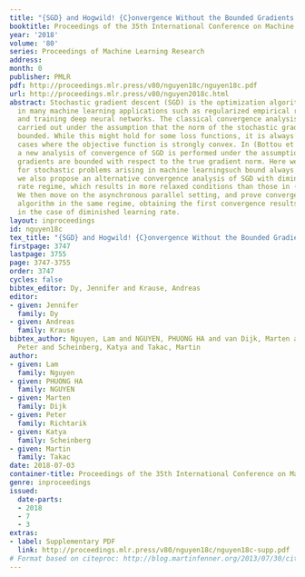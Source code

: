 ```yaml
---
title: "{SGD} and Hogwild! {C}onvergence Without the Bounded Gradients Assumption"
booktitle: Proceedings of the 35th International Conference on Machine Learning
year: '2018'
volume: '80'
series: Proceedings of Machine Learning Research
address: 
month: 0
publisher: PMLR
pdf: http://proceedings.mlr.press/v80/nguyen18c/nguyen18c.pdf
url: http://proceedings.mlr.press/v80/nguyen2018c.html
abstract: Stochastic gradient descent (SGD) is the optimization algorithm of choice
  in many machine learning applications such as regularized empirical risk minimization
  and training deep neural networks. The classical convergence analysis of SGD is
  carried out under the assumption that the norm of the stochastic gradient is uniformly
  bounded. While this might hold for some loss functions, it is always violated for
  cases where the objective function is strongly convex. In (Bottou et al.,2016),
  a new analysis of convergence of SGD is performed under the assumption that stochastic
  gradients are bounded with respect to the true gradient norm. Here we show that
  for stochastic problems arising in machine learningsuch bound always holds; and
  we also propose an alternative convergence analysis of SGD with diminishing learning
  rate regime, which results in more relaxed conditions than those in (Bottou et al.,2016).
  We then move on the asynchronous parallel setting, and prove convergence of Hogwild!
  algorithm in the same regime, obtaining the first convergence results for this method
  in the case of diminished learning rate.
layout: inproceedings
id: nguyen18c
tex_title: "{SGD} and Hogwild! {C}onvergence Without the Bounded Gradients Assumption"
firstpage: 3747
lastpage: 3755
page: 3747-3755
order: 3747
cycles: false
bibtex_editor: Dy, Jennifer and Krause, Andreas
editor:
- given: Jennifer
  family: Dy
- given: Andreas
  family: Krause
bibtex_author: Nguyen, Lam and NGUYEN, PHUONG HA and van Dijk, Marten and Richtarik,
  Peter and Scheinberg, Katya and Takac, Martin
author:
- given: Lam
  family: Nguyen
- given: PHUONG HA
  family: NGUYEN
- given: Marten
  family: Dijk
- given: Peter
  family: Richtarik
- given: Katya
  family: Scheinberg
- given: Martin
  family: Takac
date: 2018-07-03
container-title: Proceedings of the 35th International Conference on Machine Learning
genre: inproceedings
issued:
  date-parts:
  - 2018
  - 7
  - 3
extras:
- label: Supplementary PDF
  link: http://proceedings.mlr.press/v80/nguyen18c/nguyen18c-supp.pdf
# Format based on citeproc: http://blog.martinfenner.org/2013/07/30/citeproc-yaml-for-bibliographies/
---
```

